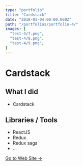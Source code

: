 ```yaml
---
type: "portfolio"
title: "Cardstack"
date: "2018-01-04:00:00.000Z"
path: "/portfolios/portfolio-4/"
images: [
  "test-4/7.png",
  "test-4/8.png",
  "test-4/9.png",
]
---
```


# Cardstack

## What I did
- Cardstack

## Libraries / Tools
- ReactJS
- Redux
- Redux saga
- ...

[Go to Web Site →](https://card-stack.co.uk)
